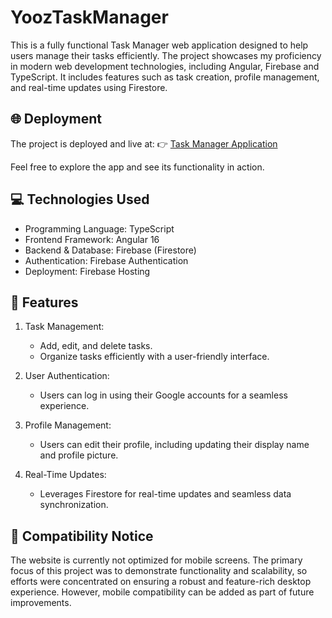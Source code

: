 # YoozTaskManager

This is a fully functional Task Manager web application designed to help users manage their tasks efficiently. The project showcases my proficiency in modern web development technologies, including Angular, Firebase and TypeScript. It includes features such as task creation, profile management, and real-time updates using Firestore.

## 🌐 Deployment

The project is deployed and live at:
👉 [Task Manager Application](https://yooz-task-manager.firebaseapp.com)

Feel free to explore the app and see its functionality in action.


## 💻 Technologies Used
* Programming Language: TypeScript
* Frontend Framework: Angular 16
* Backend & Database: Firebase (Firestore)
* Authentication: Firebase Authentication
* Deployment: Firebase Hosting

## 🚀 Features

1. Task Management:

    * Add, edit, and delete tasks.
    * Organize tasks efficiently with a user-friendly interface.
2. User Authentication:

    * Users can log in using their Google accounts for a seamless experience.
3. Profile Management:

    * Users can edit their profile, including updating their display name and profile picture.
4. Real-Time Updates:

    * Leverages Firestore for real-time updates and seamless data synchronization.


## 📱 Compatibility Notice

The website is currently not optimized for mobile screens. The primary focus of this project was to demonstrate functionality and scalability, so efforts were concentrated on ensuring a robust and feature-rich desktop experience. However, mobile compatibility can be added as part of future improvements.



